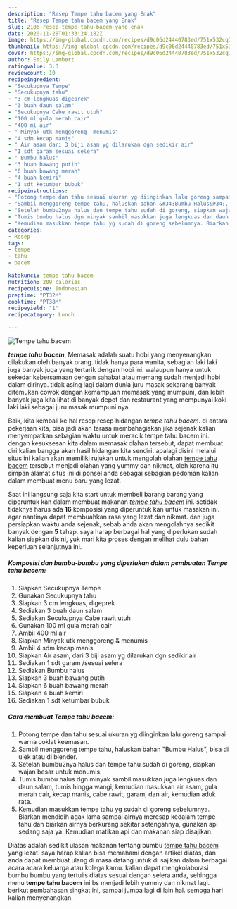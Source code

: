 ```yaml
---
description: "Resep Tempe tahu bacem yang Enak"
title: "Resep Tempe tahu bacem yang Enak"
slug: 2106-resep-tempe-tahu-bacem-yang-enak
date: 2020-11-28T01:33:24.182Z
image: https://img-global.cpcdn.com/recipes/d9c06d24440783ed/751x532cq70/tempe-tahu-bacem-foto-resep-utama.jpg
thumbnail: https://img-global.cpcdn.com/recipes/d9c06d24440783ed/751x532cq70/tempe-tahu-bacem-foto-resep-utama.jpg
cover: https://img-global.cpcdn.com/recipes/d9c06d24440783ed/751x532cq70/tempe-tahu-bacem-foto-resep-utama.jpg
author: Emily Lambert
ratingvalue: 3.3
reviewcount: 10
recipeingredient:
- "Secukupnya Tempe"
- "Secukupnya tahu"
- "3 cm lengkuas digeprek"
- "3 buah daun salam"
- "Secukupnya Cabe rawit utuh"
- "100 ml gula merah cair"
- "400 ml air"
- " Minyak utk menggoreng  menumis"
- "4 sdm kecap manis"
- " Air asam dari 3 biji asam yg dilarukan dgn sedikir air"
- "1 sdt garam sesuai selera"
- " Bumbu halus"
- "3 buah bawang putih"
- "6 buah bawang merah"
- "4 buah kemiri"
- "1 sdt ketumbar bubuk"
recipeinstructions:
- "Potong tempe dan tahu sesuai ukuran yg diinginkan lalu goreng sampai warna coklat keemasan."
- "Sambil menggoreng tempe tahu, haluskan bahan &#34;Bumbu Halus&#34;, bisa di ulek atau di blender."
- "Setelah bumbu2nya halus dan tempe tahu sudah di goreng, siapkan wajan besar untuk menumis."
- "Tumis bumbu halus dgn minyak sambil masukkan juga lengkuas dan daun salam, tumis hingga wangi, kemudian masukkan air asam, gula merah cair, kecap manis, cabe rawit, garam, dan air, kemudian aduk rata."
- "Kemudian masukkan tempe tahu yg sudah di goreng sebelumnya. Biarkan mendidih agak lama sampai airnya meresap kedalam tempe tahu dan biarkan airnya berkurang sekitar setengahnya, gunakan api sedang saja ya. Kemudian matikan api dan makanan siap disajikan."
categories:
- Resep
tags:
- tempe
- tahu
- bacem

katakunci: tempe tahu bacem 
nutrition: 209 calories
recipecuisine: Indonesian
preptime: "PT32M"
cooktime: "PT38M"
recipeyield: "1"
recipecategory: Lunch

---
```



![Tempe tahu bacem](https://img-global.cpcdn.com/recipes/d9c06d24440783ed/751x532cq70/tempe-tahu-bacem-foto-resep-utama.jpg)

<b><i>tempe tahu bacem</i></b>, Memasak adalah suatu hobi yang menyenangkan dilakukan oleh banyak orang. tidak hanya para wanita, sebagian laki laki juga banyak juga yang tertarik dengan hobi ini. walaupun hanya untuk sekedar kebersamaan dengan sahabat atau memang sudah menjadi hobi dalam dirinya. tidak asing lagi dalam dunia juru masak sekarang banyak ditemukan cowok dengan kemampuan memasak yang mumpuni, dan lebih banyak juga kita lihat di banyak depot dan restaurant yang mempunyai koki laki laki sebagai juru masak mumpuni nya.



Baik, kita kembali ke hal resep resep hidangan <i>tempe tahu bacem</i>. di antara pekerjaan kita, bisa jadi akan terasa membahagiakan jika sejenak kalian menyempatkan sebagian waktu untuk meracik tempe tahu bacem ini. dengan kesuksesan kita dalam memasak olahan tersebut, dapat membuat diri kalian bangga akan hasil hidangan kita sendiri. apalagi disini melalui situs ini kalian akan memiliki rujukan untuk mengolah olahan <u>tempe tahu bacem</u> tersebut menjadi olahan yang yummy dan nikmat, oleh karena itu simpan alamat situs ini di ponsel anda sebagai sebagian pedoman kalian dalam membuat menu baru yang lezat.


Saat ini langsung saja kita start untuk membeli barang barang yang diperuntuk kan dalam membuat makanan <u><i>tempe tahu bacem</i></u> ini. setidak tidaknya harus ada <b>16</b> komposisi yang diperuntuk kan untuk masakan ini. agar nantinya dapat membuahkan rasa yang lezat dan nikmat. dan juga persiapkan waktu anda sejenak, sebab anda akan mengolahnya sedikit banyak dengan <b>5</b> tahap. saya harap berbagai hal yang diperlukan sudah kalian siapkan disini, yuk mari kita proses dengan melihat dulu bahan keperluan selanjutnya ini.

<!--inarticleads1-->

##### Komposisi dan bumbu-bumbu yang diperlukan dalam pembuatan Tempe tahu bacem:

1. Siapkan Secukupnya Tempe
1. Gunakan Secukupnya tahu
1. Siapkan 3 cm lengkuas, digeprek
1. Sediakan 3 buah daun salam
1. Sediakan Secukupnya Cabe rawit utuh
1. Gunakan 100 ml gula merah cair
1. Ambil 400 ml air
1. Siapkan  Minyak utk menggoreng &amp; menumis
1. Ambil 4 sdm kecap manis
1. Siapkan  Air asam, dari 3 biji asam yg dilarukan dgn sedikir air
1. Sediakan 1 sdt garam /sesuai selera
1. Sediakan  Bumbu halus
1. Siapkan 3 buah bawang putih
1. Siapkan 6 buah bawang merah
1. Siapkan 4 buah kemiri
1. Sediakan 1 sdt ketumbar bubuk




<!--inarticleads2-->

##### Cara membuat Tempe tahu bacem:

1. Potong tempe dan tahu sesuai ukuran yg diinginkan lalu goreng sampai warna coklat keemasan.
1. Sambil menggoreng tempe tahu, haluskan bahan &#34;Bumbu Halus&#34;, bisa di ulek atau di blender.
1. Setelah bumbu2nya halus dan tempe tahu sudah di goreng, siapkan wajan besar untuk menumis.
1. Tumis bumbu halus dgn minyak sambil masukkan juga lengkuas dan daun salam, tumis hingga wangi, kemudian masukkan air asam, gula merah cair, kecap manis, cabe rawit, garam, dan air, kemudian aduk rata.
1. Kemudian masukkan tempe tahu yg sudah di goreng sebelumnya. Biarkan mendidih agak lama sampai airnya meresap kedalam tempe tahu dan biarkan airnya berkurang sekitar setengahnya, gunakan api sedang saja ya. Kemudian matikan api dan makanan siap disajikan.




Diatas adalah sedikit ulasan makanan tentang bumbu <u>tempe tahu bacem</u> yang lezat. saya harap kalian bisa memahami dengan artikel diatas, dan anda dapat membuat ulang di masa datang untuk di sajikan dalam berbagai acara acara keluarga atau kolega kamu. kalian dapat mengkolaborasi bumbu bumbu yang tertulis diatas sesuai dengan selera anda, sehingga menu <b>tempe tahu bacem</b> ini bs menjadi lebih yummy dan nikmat lagi. berikut pembahasan singkat ini, sampai jumpa lagi di lain hal. semoga hari kalian menyenangkan.
